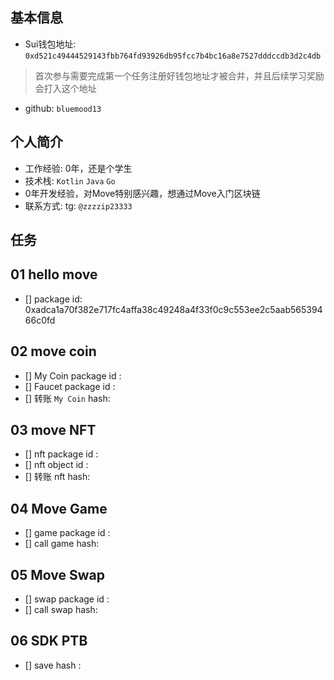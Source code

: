 ## 基本信息
- Sui钱包地址: `0xd521c49444529143fbb764fd93926db95fcc7b4bc16a8e7527dddccdb3d2c4db`
> 首次参与需要完成第一个任务注册好钱包地址才被合并，并且后续学习奖励会打入这个地址
- github: `bluemood13`

## 个人简介
- 工作经验: 0年，还是个学生
- 技术栈: `Kotlin` `Java` `Go`
- 0年开发经验，对Move特别感兴趣，想通过Move入门区块链
- 联系方式: tg: `@zzzzip23333` 

## 任务

##   01 hello move  
- [] package id: 0xadca1a70f382e717fc4affa38c49248a4f33f0c9c553ee2c5aab56539466c0fd

##   02 move coin
- [] My Coin package id : 
- [] Faucet package id : 
- [] 转账 `My Coin` hash:

##   03 move NFT
- [] nft package id :
- [] nft object id : 
- [] 转账 nft  hash:

##   04 Move Game
- [] game package id :
- [] call game hash:

##   05 Move Swap
- [] swap package id :
- [] call swap hash:

##   06 SDK PTB
- [] save hash :
